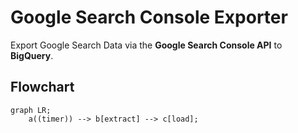 # Google Search Console Exporter
Export Google Search Data via the **Google Search Console API** to **BigQuery**.
## Flowchart
```mermaid
graph LR;
    a((timer)) --> b[extract] --> c[load];
```
